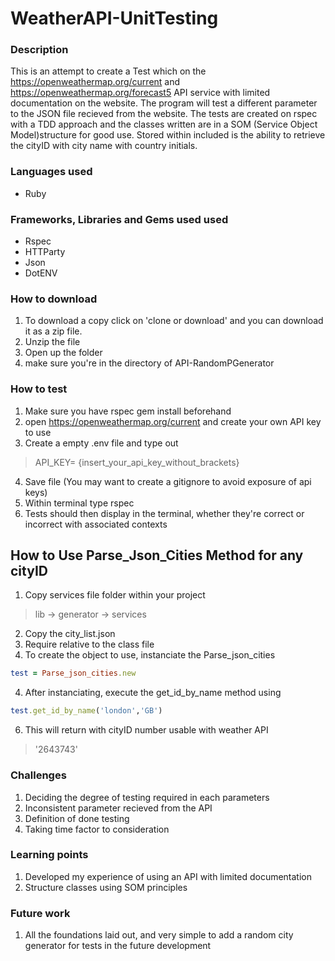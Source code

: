 # WeatherAPI-UnitTesting
### Description

This is an attempt to create a Test which on the https://openweathermap.org/current and https://openweathermap.org/forecast5 API service with limited documentation on the website. The program will test a different parameter to the JSON file recieved from the website. The tests are created on rspec with a TDD approach and the classes written are in a SOM (Service Object Model)structure for good use. Stored within included is the ability to retrieve the cityID with city name with country initials. 
### Languages used
* Ruby 

### Frameworks, Libraries and Gems used used
* Rspec
* HTTParty
* Json
* DotENV

### How to download
1. To download a copy click on 'clone or download' and you can download it as a zip file.
2. Unzip the file
3. Open up the folder
4. make sure you're in the directory of API-RandomPGenerator

### How to test
1. Make sure you have rspec gem install beforehand 
2. open https://openweathermap.org/current and create your own API key to use
3. Create a empty .env file and type out
> API_KEY= {insert_your_api_key_without_brackets}
4. Save file (You may want to create a gitignore to avoid exposure of api keys)
2. Within terminal type rspec 
3. Tests should then display in the terminal, whether they're correct or incorrect with associated contexts

## How to Use Parse_Json_Cities Method for any cityID
1. Copy services file folder within your project
> lib -> generator -> services
2. Copy the city_list.json
3. Require relative to the class file 
3. To create the object to use, instanciate the Parse_json_cities
```ruby
test = Parse_json_cities.new
```
4. After instanciating, execute the get_id_by_name method using 

```ruby
test.get_id_by_name('london','GB')
```

6. This will return with cityID number usable with weather API
>'2643743'

### Challenges 
1. Deciding the degree of testing required in each parameters
2. Inconsistent parameter recieved from the API
3. Definition of done testing
4. Taking time factor to consideration


### Learning points
1. Developed my experience of using an API with limited documentation
2. Structure classes using SOM principles


### Future work
1. All the foundations laid out, and very simple to add a random city generator for tests in the future development
